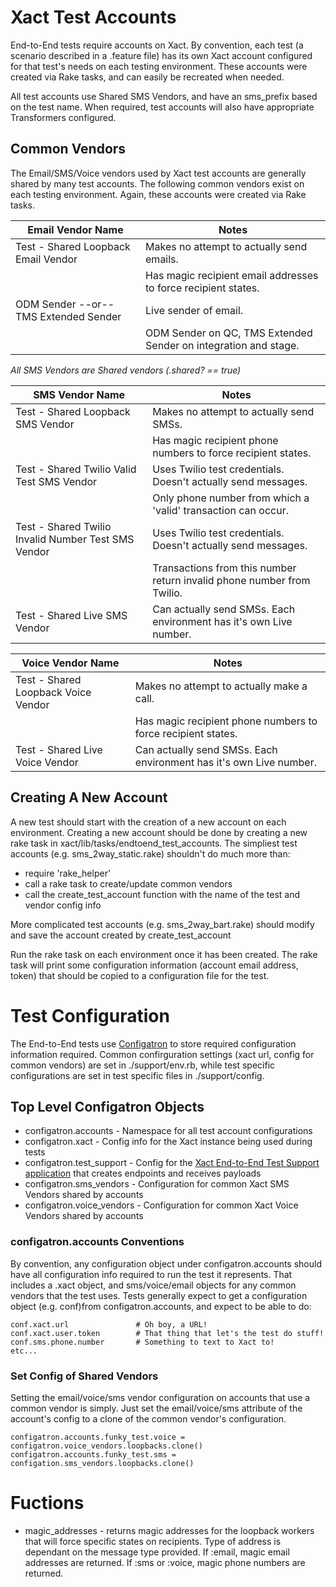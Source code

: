 # Xact Test Accounts

End-to-End tests require accounts on Xact. By convention, each test (a scenario described in a .feature file) has its own
Xact account configured for that test's needs on each testing environment. These accounts were created via Rake tasks, and
can easily be recreated when needed.

All test accounts use Shared SMS Vendors, and have an sms_prefix based on the test name. When required, test accounts will
also have appropriate Transformers configured.

## Common Vendors

The Email/SMS/Voice vendors used by Xact test accounts are generally shared by many test accounts. The following common
vendors exist on each testing environment. Again, these accounts were created via Rake tasks.


| Email Vendor Name                             | Notes                                                             | 
|--------------------------------------------   |----------------------------------------------------------------   |
| Test - Shared Loopback Email Vendor           | Makes no attempt to actually send emails.                         |
|                                               | Has magic recipient email addresses to force recipient states.    |
| ODM Sender --or-- TMS Extended Sender         | Live sender of email.                                             |
|                                               | ODM Sender on QC, TMS Extended Sender on integration and stage.   |


*All SMS Vendors are Shared vendors (.shared? == true)*

| SMS Vendor Name                              	        | Notes                                                           	        |
|--------------------------------------------	        |---------------------------------------------------------------------------|
| Test - Shared Loopback SMS Vendor          	        | Makes no attempt to actually send SMSs.                                   |
|                                                       | Has magic recipient phone numbers to force recipient states.              |
| Test - Shared Twilio Valid Test SMS Vendor 	        | Uses Twilio test credentials. Doesn't actually send messages.             |
|                                                       | Only phone number from which a 'valid' transaction can occur.             |                                                                                                                                                      	|
| Test - Shared Twilio Invalid Number Test SMS Vendor   | Uses Twilio test credentials. Doesn't actually send messages.             |
|                                                       | Transactions from this number return invalid phone number from Twilio.    |
| Test - Shared Live SMS Vendor                         | Can actually send SMSs. Each environment has it's own Live number.        |


| Voice Vendor Name                             | Notes                                                             |
|--------------------------------------------   |-------------------------------------------------------------------|
| Test - Shared Loopback Voice Vendor           | Makes no attempt to actually make a call.                         |
|                                               | Has magic recipient phone numbers to force recipient states.      |
| Test - Shared Live Voice Vendor               | Can actually send SMSs. Each environment has it's own Live number.|

## Creating A New Account

A new test should start with the creation of a new account on each environment. Creating a new account should be done by
creating a new rake task in xact/lib/tasks/endtoend_test_accounts. The simpliest test accounts (e.g. sms_2way_static.rake)
shouldn't do much more than:

- require 'rake_helper'
- call a rake task to create/update common vendors
- call the create_test_account function with the name of the test and vendor config info

More complicated test accounts (e.g. sms_2way_bart.rake) should modify and save the account created by create_test_account

Run the rake task on each environment once it has been created. The rake task will print some configuration information (account email
address, token) that should be copied to a configuration file for the test.

# Test Configuration

The End-to-End tests use [Configatron](https://github.com/markbates/configatron) to store required configuration 
information required. Common confirguration settings (xact url, config for common vendors) are set in ./support/env.rb,
while test specific configurations are set in test specific files in ./support/config.

## Top Level Configatron Objects

- configatron.accounts - Namespace for all test account configurations
- configatron.xact - Config info for the Xact instance being used during tests
- configatron.test_support - Config for the 
    [Xact End-to-End Test Support application](http://dev-scm.office.gdi/bill.bushey/xact_dumb_webhooks) 
    that creates endpoints and receives payloads
- configatron.sms_vendors - Configuration for common Xact SMS Vendors shared by accounts
- configatron.voice_vendors - Configuration for common Xact Voice Vendors shared by accounts

### configatron.accounts Conventions

By convention, any configuration object under configatron.accounts should have all configuration info required to
run the test it represents. That includes a .xact object, and sms/voice/email objects for any common vendors that
the test uses. Tests generally expect to get a configuration object (e.g. conf)from configatron.accounts, and expect 
to be able to do:

    conf.xact.url               # Oh boy, a URL!
    conf.xact.user.token        # That thing that let's the test do stuff!
    conf.sms.phone.number       # Something to text to Xact to!
    etc...

### Set Config of Shared Vendors

Setting the email/voice/sms vendor configuration on accounts that use a common vendor is simply. 
Just set the email/voice/sms attribute of the account's config to a clone of the common vendor's configuration.


    configatron.accounts.funky_test.voice = configatron.voice_vendors.loopbacks.clone()
    configatron.accounts.funky_test.sms = configation.sms_vendors.loopbacks.clone()

# Fuctions

- magic_addresses - returns magic addresses for the loopback workers that will force specific states on recipients.
  Type of address is dependant on the message type provided. If :email, magic email addresses are returned. If :sms or :voice,
  magic phone numbers are returned.